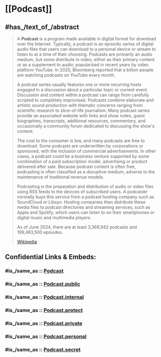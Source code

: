 
# [[Podcast]] 


## #has_/text_of_/abstract 

> A **Podcast** is a program made available in digital format for download over the Internet. Typically, a podcast is an episodic series of digital audio files that users can download to a personal device or stream to listen to at a time of their choosing. Podcasts are primarily an audio medium, but some distribute in video, either as their primary content or as a supplement to audio; popularised in recent years by video platform YouTube. In 2025, Bloomberg reported that a billion people are watching podcasts on YouTube every month.
>
> A podcast series usually features one or more recurring hosts engaged in a discussion about a particular topic or current event. Discussion and content within a podcast can range from carefully scripted to completely improvised. Podcasts combine elaborate and artistic sound production with thematic concerns ranging from scientific research to slice-of-life journalism. Many podcast series provide an associated website with links and show notes, guest biographies, transcripts, additional resources, commentary, and occasionally a community forum dedicated to discussing the show's content.
>
> The cost to the consumer is low, and many podcasts are free to download. Some podcasts are underwritten by corporations or sponsored, with the inclusion of commercial advertisements. In other cases, a podcast could be a business venture supported by some combination of a paid subscription model, advertising or product delivered after sale. Because podcast content is often free, podcasting is often classified as a disruptive medium, adverse to the maintenance of traditional revenue models. 
>
> Podcasting is the preparation and distribution of audio or video files using RSS feeds to the devices of subscribed users. A podcaster normally buys this service from a podcast hosting company such as SoundCloud or Libsyn. Hosting companies then distribute these media files to podcast directories and streaming services, such as Apple and Spotify, which users can listen to on their smartphones or digital music and multimedia players. 
>
> As of June 2024, there are at least 3,369,942 podcasts and 199,483,500 episodes.
>
> [Wikipedia](https://en.wikipedia.org/wiki/Podcast) 


## Confidential Links & Embeds: 

### #is_/same_as :: [Podcast](/_Standards/Podcast.md) 

### #is_/same_as :: [Podcast.public](/_public/Podcast.public.md) 

### #is_/same_as :: [Podcast.internal](/_internal/Podcast.internal.md) 

### #is_/same_as :: [Podcast.protect](/_protect/Podcast.protect.md) 

### #is_/same_as :: [Podcast.private](/_private/Podcast.private.md) 

### #is_/same_as :: [Podcast.personal](/_personal/Podcast.personal.md) 

### #is_/same_as :: [Podcast.secret](/_secret/Podcast.secret.md)

